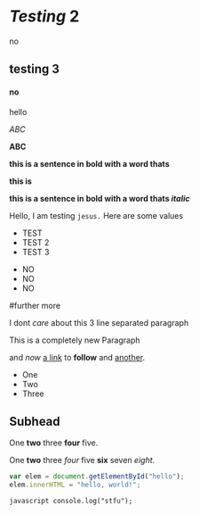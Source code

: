 # _Testing_ 2
no
## testing 3
#### no
hello

*ABC*

**ABC**




**this is a sentence in bold with a word thats**

**this **is****

__this is a sentence in bold with a word thats *italic*__

Hello, I am testing
`jesus.`
Here are some values 


* TEST
* TEST 2
* TEST 3

- NO
- NO
- NO

#further more

I
dont
_care_ about this 3 line separated paragraph

This is a completely new Paragraph

and *now* [a link](http://www.google.com) to **follow** and [another](http://yahoo.com/).

* One
* Two
* Three

## Subhead

One **two** three **four** five.

One __two__ three _four_ five __six__ seven _eight_.

```javascript
var elem = document.getElementById("hello");
elem.innerHTML = "hello, world!";
```

```javascript console.log("stfu"); ```

